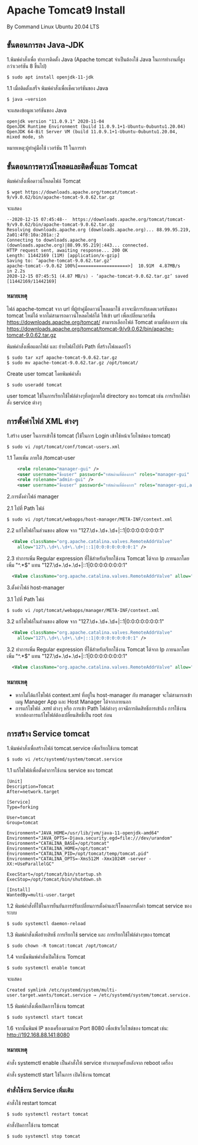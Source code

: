 # Apache Tomcat9 Install
By Command Linux Ubuntu 20.04 LTS


## ขั้นตอนการลง Java-JDK

1.พิมพ์คำสั่งเพื่อ ทำการติดตั้ง Java (Apache tomcat จำเป็นต้องใช้ Java ในการทำงานที่สูงกว่าเวอร์ชัน 8 ขึ้นไป)
~~~
$ sudo apt install openjdk-11-jdk
~~~
1.1 เมื่อติดตั้งเสร็จ พิมพ์คำสั่งเพื่อเช็คเวอร์ชันของ Java 
~~~
$ java –version
~~~
จะแสดงข้อมูลเวอร์ชันของ Java 
~~~
openjdk version "11.0.9.1" 2020-11-04
OpenJDK Runtime Environment (build 11.0.9.1+1-Ubuntu-0ubuntu1.20.04)
OpenJDK 64-Bit Server VM (build 11.0.9.1+1-Ubuntu-0ubuntu1.20.04, mixed mode, sh                                                                             
~~~
หมายเหตุ:ผู้ทำคู่มือใช้ เวอร์ชัน 11 ในการทำ

## ขั้นตอนการดาวน์โหลดและติดตั้งและ Tomcat

พิมพ์คำสั่งเพื่อดาวน์โหลดไฟล์ Tomcat
~~~
$ wget https://downloads.apache.org/tomcat/tomcat-9/v9.0.62/bin/apache-tomcat-9.0.62.tar.gz
~~~
จะแสดง
~~~
--2020-12-15 07:45:48--  https://downloads.apache.org/tomcat/tomcat-9/v9.0.62/bin/apache-tomcat-9.0.62.tar.gz
Resolving downloads.apache.org (downloads.apache.org)... 88.99.95.219, 2a01:4f8:10a:201a::2
Connecting to downloads.apache.org (downloads.apache.org)|88.99.95.219|:443... connected.
HTTP request sent, awaiting response... 200 OK
Length: 11442169 (11M) [application/x-gzip]
Saving to: ‘apache-tomcat-9.0.62.tar.gz’
apache-tomcat--9.0.62 100%[===================>]  10.91M  4.87MB/s    in 2.2s
2020-12-15 07:45:51 (4.87 MB/s) - ‘apache-tomcat-9.0.62.tar.gz’ saved [11442169/11442169]
~~~
### หมายเหตุ
ไฟล์ apache-tomcat จาก url ที่ผู้ทำคู่มือดาวน์โหลดมาใช้ อาจจะมีการอับเดตเวอร์ชันของ tomcat ใหม่ได้
หากไม่สามารถดาวน์โหลดไฟล์ได้ ให้เข้า url เพื่อเปลี่ยนเวอร์ชั่น
https://downloads.apache.org/tomcat/ สามารถเลือกไฟล์ Tomcat ตามที่ต้องการ
เช่น https://downloads.apache.org/tomcat/tomcat-9/v9.0.62/bin/apache-tomcat-9.0.62.tar.gz

พิมพ์คำสั่งเพื่อแตกไฟล์ และ ย้ายไฟล์ไปยัง Path ที่สร้างโฟลเดอร์ไว้
~~~
$ sudo tar xzf apache-tomcat-9.0.62.tar.gz
$ sudo mv apache-tomcat-9.0.62.tar.gz /opt/tomcat/
~~~
Create user tomcat โดยพิมพ์คำสั่ง
~~~
$ sudo useradd tomcat
~~~
user tomcat ใช้ในการเรียกใช้ไฟล์ต่างๆที่อยู่ภายใต้ directory ของ tomcat เช่น การเรียกใช้คำสั่ง service ต่างๆ

## การตั้งค่าไฟล์ XML ต่างๆ

1.สร้าง user ในการเข้าใช้ tomcat (ใช้ในการ Login เข้าใช้หน้าเว็บไซต์ของ tomcat)
~~~
$ sudo vi /opt/tomcat/conf/tomcat-users.xml
~~~
1.1 โดยเพิ่ม ภายใต้ /tomcat-user
~~~xml
    <role rolename="manager-gui" />
    <user username="ชื่อuser" password="รหัสผ่านที่ต้องการ" roles="manager-gui" />
    <role rolename="admin-gui" />
    <user username="ชื่อuser" password="รหัสผ่านที่ต้องการ" roles="manager-gui,admin-gui" />
~~~

2.การตั้งค่าไฟล์ manager

2.1 ไปที่ Path ไฟล์
~~~
$ sudo vi /opt/tomcat/webapps/host-manager/META-INF/context.xml
~~~
2.2 แก้ไขไฟล์ในส่วนของ allow จาก "127\.\d+\.\d+\.\d+|::1|0:0:0:0:0:0:0:1"
~~~xml
  <Valve className="org.apache.catalina.valves.RemoteAddrValve"
    allow="127\.\d+\.\d+\.\d+|::1|0:0:0:0:0:0:0:1" />
~~~

2.3 ทำการเพิ่ม Regular expression ที่ใช้สำหรับเรียกใช้งาน Tomcat ได้จาก Ip ภายนอกโดยเพิ่ม "^.*$" แทน "127\.\d+\.\d+\.\d+|::1|0:0:0:0:0:0:0:1"

~~~xml
  <Valve className="org.apache.catalina.valves.RemoteAddrValve" allow="^.*$" />
~~~

3.ตั้งค่าไฟล์ host-manager

3.1 ไปที่ Path ไฟล์
~~~
$ sudo vi /opt/tomcat/webapps/manager/META-INF/context.xml
~~~

3.2 แก้ไขไฟล์ในส่วนของ allow จาก "127\.\d+\.\d+\.\d+|::1|0:0:0:0:0:0:0:1"

~~~xml
  <Valve className="org.apache.catalina.valves.RemoteAddrValve"
    allow="127\.\d+\.\d+\.\d+|::1|0:0:0:0:0:0:0:1" />
~~~

3.2 ทำการเพิ่ม Regular expression ที่ใช้สำหรับเรียกใช้งาน Tomcat ได้จาก Ip ภายนอกโดยเพิ่ม "^.*$" แทน "127\.\d+\.\d+\.\d+|::1|0:0:0:0:0:0:0:1"

~~~xml
  <Valve className="org.apache.catalina.valves.RemoteAddrValve" allow="^.*$" />
~~~

### หมายเหตุ
- หากไม่ได้แก้ไขไฟล์ context.xml ที่อยู่ใน host-manager กับ manager
จะไม่สามารถเข้าเมนู Manager App และ Host Manager ได้จากภายนอก
- การแก้ไขไฟล์ .xml ต่างๆ หรือ การเข้า Path ไฟล์ต่างๆ อาจมีการติดสิทธิ์การเข้าถึง
การใช้งาน หากต้องการแก้ไขไฟล์ต้องเปลี่ยนสิทธิ์เป็น root ก่อน

## การสร้าง Service tomcat

1.พิมพ์คำสั่งเพื่อสร้างไฟล์ tomcat.service เพื่อเรียกใช้งาน tomcat
~~~
$ sudo vi /etc/systemd/system/tomcat.service
~~~
1.1 แก้ไขไฟล์เพื่อตั้งค่าการใช้งาน service ของ tomcat
~~~
[Unit]
Description=Tomcat
After=network.target

[Service]
Type=forking

User=tomcat
Group=tomcat

Environment="JAVA_HOME=/usr/lib/jvm/java-11-openjdk-amd64"
Environment="JAVA_OPTS=-Djava.security.egd=file:///dev/urandom"
Environment="CATALINA_BASE=/opt/tomcat"
Environment="CATALINA_HOME=/opt/tomcat"
Environment="CATALINA_PID=/opt/tomcat/temp/tomcat.pid"
Environment="CATALINA_OPTS=-Xms512M -Xmx1024M -server -XX:+UseParallelGC"

ExecStart=/opt/tomcat/bin/startup.sh
ExecStop=/opt/tomcat/bin/shutdown.sh

[Install]
WantedBy=multi-user.target
~~~
1.2 พิมพ์คำสั่งที่ใช้ในการยืนยันการปรับเปลี่ยนการตั้งค่าและรีโหลดการตั้งค่า tomcat service ของระบบ
~~~
$ sudo systemctl daemon-reload
~~~
1.3 พิมพ์คำสั่งเพื่อย้ายสิทธิ์ การเรียกใช้ service และ การเรียกใช้ไฟล์ต่างๆของ tomcat
~~~
$ sudo chown -R tomcat:tomcat /opt/tomcat/
~~~
1.4 จากนั้นพิมพ์คำสั่งเปิดใช้งาน Tomcat
~~~
$ sudo systemctl enable tomcat
~~~
จะแสดง
~~~
Created symlink /etc/systemd/system/multi-user.target.wants/tomcat.service → /etc/systemd/system/tomcat.service.
~~~
1.5 พิมพ์คำสั่งเพื่อเปิดการใช้งาน tomcat
~~~
$ sudo systemctl start tomcat
~~~
1.6 จากนั้นพิมพ์ IP ของเครื่องตามด้วย Port 8080 เพื่อเข้าเว็บไซต์ของ tomcat
เช่น: http://192.168.88.141:8080

### หมายเหตุ

คำสั่ง systemctl enable เป็นคำสั่งให้ service ทำงานทุกครั้งหลังจาก reboot เครื่อง

คำสั่ง systemctl start ใช้ในการ เปิดใช้งาน tomcat

### คำสั่งใช้งาน Service เพิ่มเติม

คำสั่งใช้ restart tomcat
~~~
$ sudo systemctl restart tomcat
~~~
คำสั่งปิดการใช้งาน tomcat
~~~
$ sudo systemctl stop tomcat
~~~
